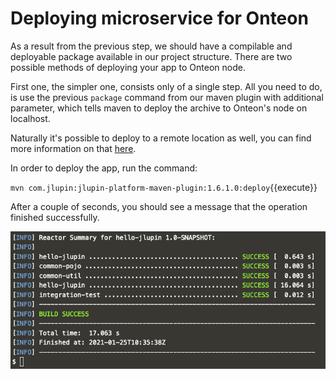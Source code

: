 # Deploying microservice for Onteon

As a result from the previous step, we should have a compilable and deployable package available in our project structure. There are two possible methods of deploying your app to Onteon node.

First one, the simpler one, consists only of a single step. All you need to do, is use the previous `package` command from our maven plugin with additional parameter, which tells maven to deploy the archive to Onteon's node on localhost.

Naturally it's possible to deploy to a remote location as well, you can find more information on that [here](https://jlupin.io/documentation/continuous-delivery-maven-plugin-161/page/commands-deploy.html).

In order to deploy the app, run the command:

`mvn com.jlupin:jlupin-platform-maven-plugin:1.6.1.0:deploy`{{execute}}

After a couple of seconds, you should see a message that the operation finished successfully.

![Maven deploy](assets/mvn-deploy.png)
